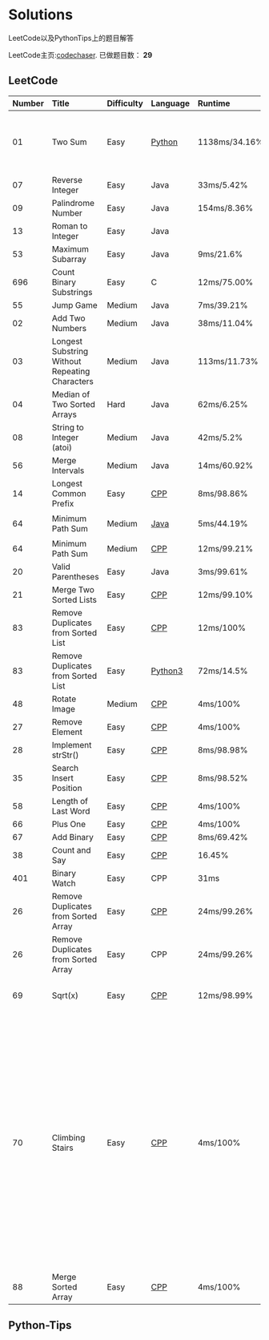 # Solutions

LeetCode以及PythonTips上的题目解答

LeetCode主页:[codechaser](https://leetcode.com/coderchaser/).
已做题目数： **29**

## LeetCode

|Number|Title|Difficulty|Language|Runtime|Mind|
|:--|:--|:--|:--|:--|:--|
|01|Two Sum|Easy|[Python](https://github.com/foreverlms/solutions/blob/master/python/leetcode01.py)|1138ms/34.16%|列表转字典，哈希表|
|07|Reverse Integer|Easy|Java|33ms/5.42%||
|09|Palindrome Number|Easy|Java|154ms/8.36%||
|13|Roman to Integer|Easy|Java||
|53|Maximum Subarray|Easy|Java|9ms/21.6%||
|696|Count Binary Substrings|Easy|C|12ms/75.00%||
|55|Jump Game|Medium|Java|7ms/39.21%||
|02|Add Two Numbers|Medium|Java|38ms/11.04%||
|03|Longest Substring Without Repeating Characters|Medium|Java|113ms/11.73%||
|04|Median of Two Sorted Arrays|Hard|Java|62ms/6.25%||
|08|String to Integer (atoi)|Medium|Java|42ms/5.2%||
|56|Merge Intervals|Medium|Java|14ms/60.92%||
|14|Longest Common Prefix|Easy|[CPP](https://github.com/foreverlms/solutions/blob/master/cpp/src/leetcode14.cpp)|8ms/98.86%||
|64|Minimum Path Sum|Medium|[Java](https://github.com/foreverlms/solutions/blob/master/java/src/com/bob/Solution.java)|5ms/44.19%|动态规划|
|64|Minimum Path Sum|Medium|[CPP](https://github.com/foreverlms/solutions/blob/master/cpp/src/leetcode64.cpp)|12ms/99.21%||
|20|Valid Parentheses|Easy|Java|3ms/99.61%||
|21|Merge Two Sorted Lists|Easy|[CPP](https://github.com/foreverlms/solutions/blob/master/cpp/src/leetcode21.cpp)|12ms/99.10%||
|83|Remove Duplicates from Sorted List|Easy|[CPP](https://github.com/foreverlms/solutions/blob/master/cpp/src/leetcode83.cpp)|12ms/100%||
|83|Remove Duplicates from Sorted List|Easy|[Python3](https://github.com/foreverlms/solutions/blob/master/python/leetcode83.py)|72ms/14.5%||
|48|Rotate Image|Medium|[CPP](https://github.com/foreverlms/solutions/blob/master/cpp/src/leetcode48.cpp)|4ms/100%||
|27|Remove Element|Easy|[CPP](https://github.com/foreverlms/solutions/blob/master/cpp/src/leetcode21.cpp)|4ms/100%||
|28|Implement strStr()|Easy|[CPP](https://github.com/foreverlms/solutions/blob/master/cpp/src/leetcode28.cpp)|8ms/98.98%||
|35|Search Insert Position|Easy|[CPP](https://github.com/foreverlms/solutions/blob/master/cpp/src/leetcode35.cpp)|8ms/98.52%||
|58|Length of Last Word|Easy|[CPP](https://github.com/foreverlms/solutions/blob/master/cpp/src/leetcod58.cpp)|4ms/100%||
|66|Plus One|Easy|[CPP](https://github.com/foreverlms/solutions/blob/master/cpp/src/leetcode66.cpp)|4ms/100%||
|67|Add Binary|Easy|[CPP](https://github.com/foreverlms/solutions/blob/master/cpp/src/leetcode67.cpp)|8ms/69.42%||
|38|Count and Say|Easy|[CPP](https://github.com/foreverlms/solutions/blob/master/cpp/src/leetcode38.cpp)|16.45%||
|401|Binary Watch|Easy|CPP|31ms||
|26|Remove Duplicates from Sorted Array|Easy|[CPP](https://github.com/foreverlms/solutions/blob/master/cpp/src/leetcode26.cpp)|24ms/99.26%||
|26|Remove Duplicates from Sorted Array|Easy|CPP|24ms/99.26%||
|69|Sqrt(x)|Easy|[CPP](https://github.com/foreverlms/solutions/blob/master/cpp/src/leetcode69.cpp)|12ms/98.99%|牛顿迭代法|
|70|Climbing Stairs|Easy|[CPP](https://github.com/foreverlms/solutions/blob/master/cpp/src/leetcode70.cpp)|4ms/100%|类似于斐波那契数列，当前台阶需要的步数等于前两阶和前一阶的步数之和。`f(n) = f(n-1) + f(n-2)`|
|88|Merge Sorted Array|Easy|[CPP](https://github.com/foreverlms/solutions/blob/master/cpp/src/leetcode88.cpp)|4ms/100%|见链接|
## Python-Tips
